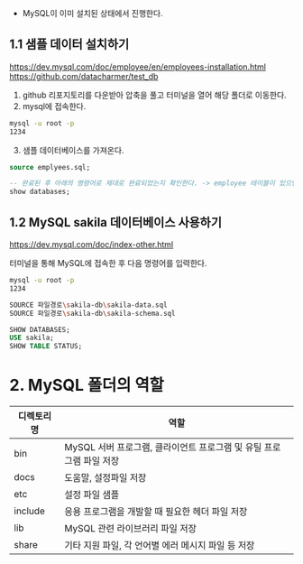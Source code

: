 

* MySQL이 이미 설치된 상태에서 진행한다.<br/>

## 1.1 샘플 데이터 설치하기
https://dev.mysql.com/doc/employee/en/employees-installation.html
https://github.com/datacharmer/test_db
1. github 리포지토리를 다운받아 압축을 풀고 터미널을 열어 해당 폴더로 이동한다.
2. mysql에 접속한다.
```bash
mysql -u root -p 
1234
```
3. 샘플 데이터베이스를 가져온다.
```sql
source emplyees.sql;

-- 완료된 후 아래의 명령어로 제대로 완료되었는지 확인한다. -> employee 테이블이 있으면 성공 
show databases;
```

## 1.2 MySQL sakila 데이터베이스 사용하기
https://dev.mysql.com/doc/index-other.html

터미널을 통해 MySQL에 접속한 후 다음 명령어를 입력한다.

```bash
mysql -u root -p
1234

SOURCE 파일경로\sakila-db\sakila-data.sql
SOURCE 파일경로\sakila-db\sakila-schema.sql
```
```sql
SHOW DATABASES;
USE sakila;    
SHOW TABLE STATUS;
```



# 2. MySQL 폴더의 역할
| 디렉토리 명 | 역할                                        | 
|--------|-------------------------------------------| 
|bin| MySQL 서버 프로그램, 클라이언트 프로그램 및 유틸 프로그램 파일 저장 |
|docs|도움말, 설정파일 저장|
|etc|설정 파일 샘플|
|include|응용 프로그램을 개발할 때 필요한 헤더 파일 저장|
|lib|MySQL 관련 라이브러리 파일 저장|
|share|기타 지원 파일, 각 언어별 에러 메시지 파일 등 저장|

